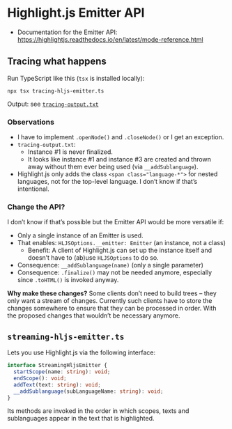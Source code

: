 # Highlight.js Emitter API

* Documentation for the Emitter API: https://highlightjs.readthedocs.io/en/latest/mode-reference.html

## Tracing what happens

Run TypeScript like this (`tsx` is installed locally):

```
npx tsx tracing-hljs-emitter.ts
```

Output: see [`tracing-output.txt`](tracing-output.txt)

### Observations

* I have to implement `.openNode()` and `.closeNode()` or I get an exception.
* `tracing-output.txt`:
  * Instance #1 is never finalized.
  * It looks like instance #1 and instance #3 are created and thrown away without them ever being used (via `__addSublanguage`).
* Highlight.js only adds the class `<span class="language-*">` for nested languages, not for the top-level language. I don’t know if that’s intentional.

### Change the API?

I don’t know if that’s possible but the Emitter API would be more versatile if:

* Only a single instance of an Emitter is used.
* That enables: `HLJSOptions.__emitter: Emitter` (an instance, not a class)
  * Benefit: A client of Highlight.js can set up the instance itself and doesn’t have to (ab)use `HLJSOptions` to do so.
* Consequence: `__addSublanguage(name)` (only a single parameter)
* Consequence: `.finalize()` may not be needed anymore, especially since `.toHTML()` is invoked anyway.

**Why make these changes?** Some clients don’t need to build trees – they only want a stream of changes. Currently such clients have to store the changes somewhere to ensure that they can be processed in order. With the proposed changes that wouldn’t be necessary anymore.

## `streaming-hljs-emitter.ts`

Lets you use Highlight.js via the following interface:

```ts
interface StreamingHljsEmitter {
  startScope(name: string): void;
  endScope(): void;
  addText(text: string): void;
  __addSublanguage(subLanguageName: string): void;
}
```

Its methods are invoked in the order in which scopes, texts and sublanguages appear in the text that is highlighted.
